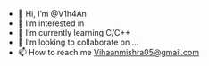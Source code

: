 - 👋 Hi, I’m @V1h4An
- 👀 I’m interested in 
- 🌱 I’m currently learning C/C++
- 💞️ I’m looking to collaborate on ...
- 📫 How to reach me Vihaanmishra05@gmail.com

<!---
V1h4An/V1h4An is a ✨ special ✨ repository because its `README.md` (this file) appears on your GitHub profile.
You can click the Preview link to take a look at your changes.
--->
